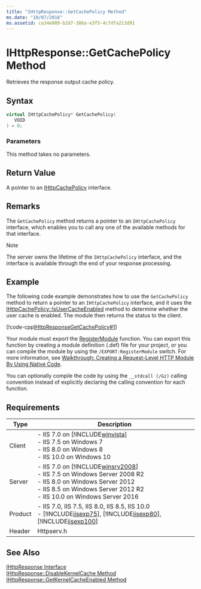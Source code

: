 ```yaml
---
title: "IHttpResponse::GetCachePolicy Method"
ms.date: "10/07/2016"
ms.assetid: ca34e089-b2d7-386a-e3f5-4c7dfa213d91
---
```

# IHttpResponse::GetCachePolicy Method
Retrieves the response output cache policy.  
  
## Syntax  
  
```cpp  
virtual IHttpCachePolicy* GetCachePolicy(  
   VOID  
) = 0;  
```  
  
### Parameters  
 This method takes no parameters.  
  
## Return Value  
 A pointer to an [IHttpCachePolicy](../../web-development-reference/native-code-api-reference/ihttpcachepolicy-interface.md) interface.  
  
## Remarks  
 The `GetCachePolicy` method returns a pointer to an `IHttpCachePolicy` interface, which enables you to call any one of the available methods for that interface.  
  
> [!NOTE]
>  The server owns the lifetime of the `IHttpCachePolicy` interface, and the interface is available through the end of your response processing.  
  
## Example  
 The following code example demonstrates how to use the `GetCachePolicy` method to return a pointer to an `IHttpCachePolicy` interface, and it uses the [IHttpCachePolicy::IsUserCacheEnabled](../../web-development-reference/native-code-api-reference/ihttpcachepolicy-isusercacheenabled-method.md) method to determine whether the user cache is enabled. The module then returns the status to the client.  
  
 [!code-cpp[IHttpResponseGetCachePolicy#1](../../../samples/snippets/cpp/VS_Snippets_IIS/IIS7/IHttpResponseGetCachePolicy/cpp/IHttpResponseGetCachePolicy.cpp#1)]  
  
 Your module must export the [RegisterModule](../../web-development-reference/native-code-api-reference/pfn-registermodule-function.md) function. You can export this function by creating a module definition (.def) file for your project, or you can compile the module by using the `/EXPORT:RegisterModule` switch. For more information, see [Walkthrough: Creating a Request-Level HTTP Module By Using Native Code](../../web-development-reference/native-code-development-overview/walkthrough-creating-a-request-level-http-module-by-using-native-code.md).  
  
 You can optionally compile the code by using the `__stdcall (/Gz)` calling convention instead of explicitly declaring the calling convention for each function.  
  
## Requirements  
  
|Type|Description|  
|----------|-----------------|  
|Client|-   IIS 7.0 on [!INCLUDE[winvista](../../wmi-provider/includes/winvista-md.md)]<br />-   IIS 7.5 on Windows 7<br />-   IIS 8.0 on Windows 8<br />-   IIS 10.0 on Windows 10|  
|Server|-   IIS 7.0 on [!INCLUDE[winsrv2008](../../wmi-provider/includes/winsrv2008-md.md)]<br />-   IIS 7.5 on Windows Server 2008 R2<br />-   IIS 8.0 on Windows Server 2012<br />-   IIS 8.5 on Windows Server 2012 R2<br />-   IIS 10.0 on Windows Server 2016|  
|Product|-   IIS 7.0, IIS 7.5, IIS 8.0, IIS 8.5, IIS 10.0<br />-   [!INCLUDE[iisexp75](../../web-development-reference/native-code-api-reference/includes/iisexp75-md.md)], [!INCLUDE[iisexp80](../../web-development-reference/native-code-api-reference/includes/iisexp80-md.md)], [!INCLUDE[iisexp100](../../web-development-reference/native-code-api-reference/includes/iisexp100-md.md)]|  
|Header|Httpserv.h|  
  
## See Also  
 [IHttpResponse Interface](../../web-development-reference/native-code-api-reference/ihttpresponse-interface.md)   
 [IHttpResponse::DisableKernelCache Method](../../web-development-reference/native-code-api-reference/ihttpresponse-disablekernelcache-method.md)   
 [IHttpResponse::GetKernelCacheEnabled Method](../../web-development-reference/native-code-api-reference/ihttpresponse-getkernelcacheenabled-method.md)
